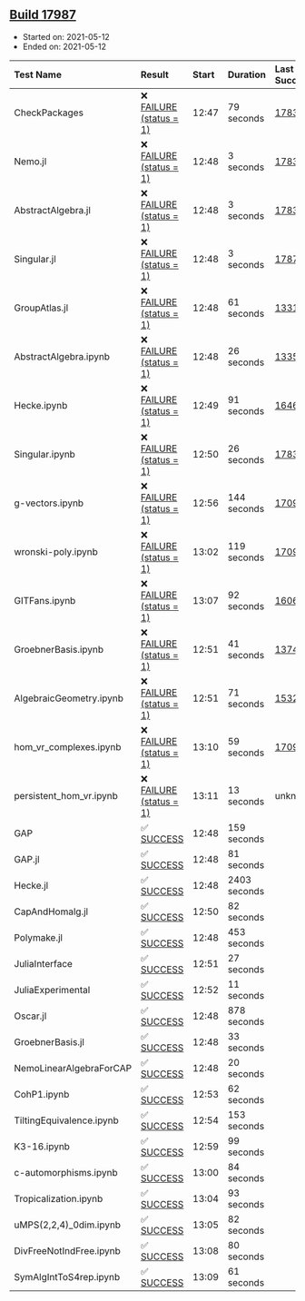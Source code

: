 ## [Build 17987](https://oscarci.mathematik.uni-kl.de/job/oscar/17987/)

* Started on: 2021-05-12
* Ended on: 2021-05-12

| Test Name    | Result | Start | Duration | Last Success | First Failure |
|:-------------|:-------|:------|:---------|:-------------|:--------------|
| CheckPackages | ❌ [FAILURE (status = 1)](https://oscarci.mathematik.uni-kl.de/job/oscar/17987/artifact/logs/build-17987/CheckPackages.log) | 12:47 | 79 seconds | [17832](https://oscarci.mathematik.uni-kl.de/job/oscar/17832/) | [17833](https://oscarci.mathematik.uni-kl.de/job/oscar/17833/) |
| Nemo.jl | ❌ [FAILURE (status = 1)](https://oscarci.mathematik.uni-kl.de/job/oscar/17987/artifact/logs/build-17987/Nemo.jl.log) | 12:48 | 3 seconds | [17835](https://oscarci.mathematik.uni-kl.de/job/oscar/17835/) | [17836](https://oscarci.mathematik.uni-kl.de/job/oscar/17836/) |
| AbstractAlgebra.jl | ❌ [FAILURE (status = 1)](https://oscarci.mathematik.uni-kl.de/job/oscar/17987/artifact/logs/build-17987/AbstractAlgebra.jl.log) | 12:48 | 3 seconds | [17831](https://oscarci.mathematik.uni-kl.de/job/oscar/17831/) | [17832](https://oscarci.mathematik.uni-kl.de/job/oscar/17832/) |
| Singular.jl | ❌ [FAILURE (status = 1)](https://oscarci.mathematik.uni-kl.de/job/oscar/17987/artifact/logs/build-17987/Singular.jl.log) | 12:48 | 3 seconds | [17871](https://oscarci.mathematik.uni-kl.de/job/oscar/17871/) | [17872](https://oscarci.mathematik.uni-kl.de/job/oscar/17872/) |
| GroupAtlas.jl | ❌ [FAILURE (status = 1)](https://oscarci.mathematik.uni-kl.de/job/oscar/17987/artifact/logs/build-17987/GroupAtlas.jl.log) | 12:48 | 61 seconds | [13311](https://oscarci.mathematik.uni-kl.de/job/oscar/13311/) | [13312](https://oscarci.mathematik.uni-kl.de/job/oscar/13312/) |
| AbstractAlgebra.ipynb | ❌ [FAILURE (status = 1)](https://oscarci.mathematik.uni-kl.de/job/oscar/17987/artifact/logs/build-17987/AbstractAlgebra.ipynb.log) | 12:48 | 26 seconds | [13355](https://oscarci.mathematik.uni-kl.de/job/oscar/13355/) | [13356](https://oscarci.mathematik.uni-kl.de/job/oscar/13356/) |
| Hecke.ipynb | ❌ [FAILURE (status = 1)](https://oscarci.mathematik.uni-kl.de/job/oscar/17987/artifact/logs/build-17987/Hecke.ipynb.log) | 12:49 | 91 seconds | [16463](https://oscarci.mathematik.uni-kl.de/job/oscar/16463/) | [16464](https://oscarci.mathematik.uni-kl.de/job/oscar/16464/) |
| Singular.ipynb | ❌ [FAILURE (status = 1)](https://oscarci.mathematik.uni-kl.de/job/oscar/17987/artifact/logs/build-17987/Singular.ipynb.log) | 12:50 | 26 seconds | [17835](https://oscarci.mathematik.uni-kl.de/job/oscar/17835/) | [17836](https://oscarci.mathematik.uni-kl.de/job/oscar/17836/) |
| g-vectors.ipynb | ❌ [FAILURE (status = 1)](https://oscarci.mathematik.uni-kl.de/job/oscar/17987/artifact/logs/build-17987/g-vectors.ipynb.log) | 12:56 | 144 seconds | [17099](https://oscarci.mathematik.uni-kl.de/job/oscar/17099/) | [17100](https://oscarci.mathematik.uni-kl.de/job/oscar/17100/) |
| wronski-poly.ipynb | ❌ [FAILURE (status = 1)](https://oscarci.mathematik.uni-kl.de/job/oscar/17987/artifact/logs/build-17987/wronski-poly.ipynb.log) | 13:02 | 119 seconds | [17098](https://oscarci.mathematik.uni-kl.de/job/oscar/17098/) | [17099](https://oscarci.mathematik.uni-kl.de/job/oscar/17099/) |
| GITFans.ipynb | ❌ [FAILURE (status = 1)](https://oscarci.mathematik.uni-kl.de/job/oscar/17987/artifact/logs/build-17987/GITFans.ipynb.log) | 13:07 | 92 seconds | [16068](https://oscarci.mathematik.uni-kl.de/job/oscar/16068/) | [16069](https://oscarci.mathematik.uni-kl.de/job/oscar/16069/) |
| GroebnerBasis.ipynb | ❌ [FAILURE (status = 1)](https://oscarci.mathematik.uni-kl.de/job/oscar/17987/artifact/logs/build-17987/GroebnerBasis.ipynb.log) | 12:51 | 41 seconds | [13748](https://oscarci.mathematik.uni-kl.de/job/oscar/13748/) | [13749](https://oscarci.mathematik.uni-kl.de/job/oscar/13749/) |
| AlgebraicGeometry.ipynb | ❌ [FAILURE (status = 1)](https://oscarci.mathematik.uni-kl.de/job/oscar/17987/artifact/logs/build-17987/AlgebraicGeometry.ipynb.log) | 12:51 | 71 seconds | [15322](https://oscarci.mathematik.uni-kl.de/job/oscar/15322/) | [15323](https://oscarci.mathematik.uni-kl.de/job/oscar/15323/) |
| hom_vr_complexes.ipynb | ❌ [FAILURE (status = 1)](https://oscarci.mathematik.uni-kl.de/job/oscar/17987/artifact/logs/build-17987/hom_vr_complexes.ipynb.log) | 13:10 | 59 seconds | [17099](https://oscarci.mathematik.uni-kl.de/job/oscar/17099/) | [17100](https://oscarci.mathematik.uni-kl.de/job/oscar/17100/) |
| persistent_hom_vr.ipynb | ❌ [FAILURE (status = 1)](https://oscarci.mathematik.uni-kl.de/job/oscar/17987/artifact/logs/build-17987/persistent_hom_vr.ipynb.log) | 13:11 | 13 seconds | unknown | unknown |
| GAP | ✅ [SUCCESS](https://oscarci.mathematik.uni-kl.de/job/oscar/17987/artifact/logs/build-17987/GAP.log) | 12:48 | 159 seconds |  |  |
| GAP.jl | ✅ [SUCCESS](https://oscarci.mathematik.uni-kl.de/job/oscar/17987/artifact/logs/build-17987/GAP.jl.log) | 12:48 | 81 seconds |  |  |
| Hecke.jl | ✅ [SUCCESS](https://oscarci.mathematik.uni-kl.de/job/oscar/17987/artifact/logs/build-17987/Hecke.jl.log) | 12:48 | 2403 seconds |  |  |
| CapAndHomalg.jl | ✅ [SUCCESS](https://oscarci.mathematik.uni-kl.de/job/oscar/17987/artifact/logs/build-17987/CapAndHomalg.jl.log) | 12:50 | 82 seconds |  |  |
| Polymake.jl | ✅ [SUCCESS](https://oscarci.mathematik.uni-kl.de/job/oscar/17987/artifact/logs/build-17987/Polymake.jl.log) | 12:48 | 453 seconds |  |  |
| JuliaInterface | ✅ [SUCCESS](https://oscarci.mathematik.uni-kl.de/job/oscar/17987/artifact/logs/build-17987/JuliaInterface.log) | 12:51 | 27 seconds |  |  |
| JuliaExperimental | ✅ [SUCCESS](https://oscarci.mathematik.uni-kl.de/job/oscar/17987/artifact/logs/build-17987/JuliaExperimental.log) | 12:52 | 11 seconds |  |  |
| Oscar.jl | ✅ [SUCCESS](https://oscarci.mathematik.uni-kl.de/job/oscar/17987/artifact/logs/build-17987/Oscar.jl.log) | 12:48 | 878 seconds |  |  |
| GroebnerBasis.jl | ✅ [SUCCESS](https://oscarci.mathematik.uni-kl.de/job/oscar/17987/artifact/logs/build-17987/GroebnerBasis.jl.log) | 12:48 | 33 seconds |  |  |
| NemoLinearAlgebraForCAP | ✅ [SUCCESS](https://oscarci.mathematik.uni-kl.de/job/oscar/17987/artifact/logs/build-17987/NemoLinearAlgebraForCAP.log) | 12:48 | 20 seconds |  |  |
| CohP1.ipynb | ✅ [SUCCESS](https://oscarci.mathematik.uni-kl.de/job/oscar/17987/artifact/logs/build-17987/CohP1.ipynb.log) | 12:53 | 62 seconds |  |  |
| TiltingEquivalence.ipynb | ✅ [SUCCESS](https://oscarci.mathematik.uni-kl.de/job/oscar/17987/artifact/logs/build-17987/TiltingEquivalence.ipynb.log) | 12:54 | 153 seconds |  |  |
| K3-16.ipynb | ✅ [SUCCESS](https://oscarci.mathematik.uni-kl.de/job/oscar/17987/artifact/logs/build-17987/K3-16.ipynb.log) | 12:59 | 99 seconds |  |  |
| c-automorphisms.ipynb | ✅ [SUCCESS](https://oscarci.mathematik.uni-kl.de/job/oscar/17987/artifact/logs/build-17987/c-automorphisms.ipynb.log) | 13:00 | 84 seconds |  |  |
| Tropicalization.ipynb | ✅ [SUCCESS](https://oscarci.mathematik.uni-kl.de/job/oscar/17987/artifact/logs/build-17987/Tropicalization.ipynb.log) | 13:04 | 93 seconds |  |  |
| uMPS(2,2,4)_0dim.ipynb | ✅ [SUCCESS](https://oscarci.mathematik.uni-kl.de/job/oscar/17987/artifact/logs/build-17987/uMPS-2-2-4-_0dim.ipynb.log) | 13:05 | 82 seconds |  |  |
| DivFreeNotIndFree.ipynb | ✅ [SUCCESS](https://oscarci.mathematik.uni-kl.de/job/oscar/17987/artifact/logs/build-17987/DivFreeNotIndFree.ipynb.log) | 13:08 | 80 seconds |  |  |
| SymAlgIntToS4rep.ipynb | ✅ [SUCCESS](https://oscarci.mathematik.uni-kl.de/job/oscar/17987/artifact/logs/build-17987/SymAlgIntToS4rep.ipynb.log) | 13:09 | 61 seconds |  |  |
